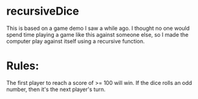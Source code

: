 # recursiveDice

This is based on a game demo I saw a while ago. 
I thought no one would spend time playing a game like this against someone else, so I made the computer play against itself using a recursive function.

# Rules:
The first player to reach a score of >= 100 will win.
If the dice rolls an odd number, then it's the next player's turn.
